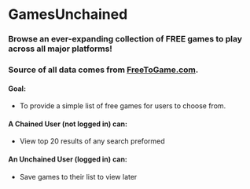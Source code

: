 # GamesUnchained
### Browse an ever-expanding collection of FREE games to play across all major platforms!
### Source of all data comes from [FreeToGame.com](https://www.FreeToGame.com).


#### Goal:
 - To provide a simple list of free games for users to choose from.

#### A Chained User (not logged in) can:
 - View top 20 results of any search preformed

#### An Unchained User (logged in) can:
 - Save games to their list to view later
